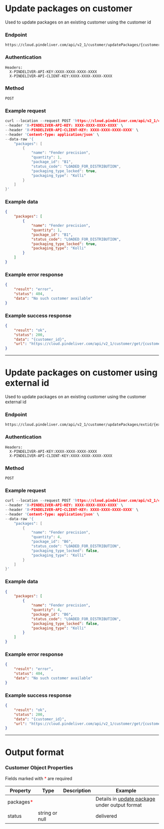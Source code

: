 # Update packages on customer

Used to update packages on an existing customer using the customer id

### Endpoint
```
https://cloud.pindeliver.com/api/v2_1/customer/updatePackages/{customer_id}
```

### Authentication
```
Headers:
  X-PINDELIVER-API-KEY:XXXX-XXXX-XXXX-XXXX
  X-PINDELIVER-API-CLIENT-KEY:XXXX-XXXX-XXXX-XXXX
```

### Method
```
POST
```

### Example request
```C
curl --location --request POST 'https://cloud.pindeliver.com/api/v2_1/customer/updatePackages/{customer_id}' \
--header 'X-PINDELIVER-API-KEY: XXXX-XXXX-XXXX-XXXX' \
--header 'X-PINDELIVER-API-CLIENT-KEY: XXXX-XXXX-XXXX-XXXX' \
--header 'Content-Type: application/json' \
--data-raw '{
    "packages": [
        {
            "name": "Fender precision",
            "quantity": 1,
            "package_id": "B1",
            "status_code": "LOADED_FOR_DISTRIBUTION",
            "packaging_type_locked": true,
            "packaging_type": "Kolli"
        }
    ]
}'
```

### Example data
```JSON
{
    "packages": [
        {
            "name": "Fender precision",
            "quantity": 1,
            "package_id": "B1",
            "status_code": "LOADED_FOR_DISTRIBUTION",
            "packaging_type_locked": true,
            "packaging_type": "Kolli"
        }
    ]
}
```

### Example error response
```JSON
{
    "result": "error",
    "status": 404,
    "data": "No such customer available"
}
```

### Example success response
```JSON
{
    "result": "ok",
    "status": 200,
    "data": "{customer_id}",
    "url": "https://cloud.pindeliver.com/api/v2_1/customer/get/{customer_id}"
}
```

---

# Update packages on customer using external id

Used to update packages on an existing customer using the customer external id

### Endpoint
```
https://cloud.pindeliver.com/api/v2_1/customer/updatePackages/extid/{external_id}
```

### Authentication
```
Headers:
  X-PINDELIVER-API-KEY:XXXX-XXXX-XXXX-XXXX
  X-PINDELIVER-API-CLIENT-KEY:XXXX-XXXX-XXXX-XXXX
```

### Method
```
POST
```

### Example request
```C
curl --location --request POST 'https://cloud.pindeliver.com/api/v2_1/customer/updatePackages/extid/{external_id}' \
--header 'X-PINDELIVER-API-KEY: XXXX-XXXX-XXXX-XXXX' \
--header 'X-PINDELIVER-API-CLIENT-KEY: XXXX-XXXX-XXXX-XXXX' \
--header 'Content-Type: application/json' \
--data-raw '{
    "packages": [
        {
            "name": "Fender precision",
            "quantity": 4,
            "package_id": "B6",
            "status_code": "LOADED_FOR_DISTRIBUTION",
            "packaging_type_locked": false,
            "packaging_type": "Kolli"
        }
    ]
}'
```

### Example data
```JSON
{
    "packages": [
        {
            "name": "Fender precision",
            "quantity": 4,
            "package_id": "B6",
            "status_code": "LOADED_FOR_DISTRIBUTION",
            "packaging_type_locked": false,
            "packaging_type": "Kolli"
        }
    ]
}
```

### Example error response
```JSON
{
    "result": "error",
    "status": 404,
    "data": "No such customer available"
}
```

### Example success response
```JSON
{
    "result": "ok",
    "status": 200,
    "data": "{customer_id}",
    "url": "https://cloud.pindeliver.com/api/v2_1/customer/get/{customer_id}"
}
```

---

# Output format

### Customer Object Properties

Fields marked with <font color='red'>*</font> are required

|Property              |Type     |Description          |Example      |
|----------------------|---------|---------------------|-------------|
|packages<font color='red'>*</font>|||Details in [update package](/articles/crud_package/update_package.html) under output format|
|status|string or null||delivered|
